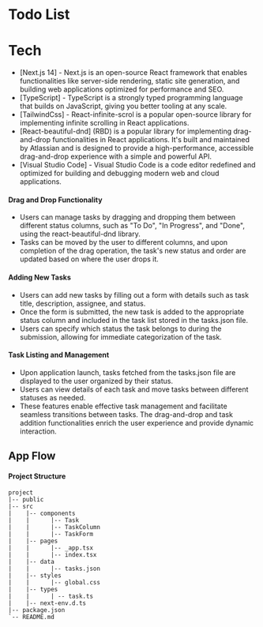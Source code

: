# Todo List
# Tech
- [Next.js 14] - Next.js is an open-source React framework that enables functionalities like server-side rendering, static site generation, and building web applications optimized for performance and SEO.
- [TypeScript] - TypeScript is a strongly typed programming language that builds on JavaScript, giving you better tooling at any scale.
- [TailwindCss] - React-infinite-scrol is a popular open-source library for implementing infinite scrolling in React applications.
- [React-beautiful-dnd] (RBD) is a popular library for implementing drag-and-drop functionalities in React applications. It's built and maintained by Atlassian and is designed to provide a high-performance, accessible drag-and-drop experience with a simple and powerful API.
- [Visual Studio Code] - Visual Studio Code is a code editor redefined and optimized for building and debugging modern web and cloud applications.

#### Drag and Drop Functionality
- Users can manage tasks by dragging and dropping them between different status columns, such as "To Do", "In Progress", and "Done", using the react-beautiful-dnd library.
- Tasks can be moved by the user to different columns, and upon completion of the drag operation, the task's new status and order are updated based on where the user drops it.

#### Adding New Tasks
- Users can add new tasks by filling out a form with details such as task title, description, assignee, and status.
- Once the form is submitted, the new task is added to the appropriate status column and included in the task list stored in the tasks.json file.
- Users can specify which status the task belongs to during the submission, allowing for immediate categorization of the task.

#### Task Listing and Management
- Upon application launch, tasks fetched from the tasks.json file are displayed to the user organized by their status.
- Users can view details of each task and move tasks between different statuses as needed.
- These features enable effective task management and facilitate seamless transitions between tasks. The drag-and-drop and task addition functionalities enrich the user experience and provide dynamic interaction.

## App Flow

#### Project Structure
```
project
|-- public
|-- src
|    |-- components
|    |      |-- Task
|    |      |-- TaskColumn
|    |      |-- TaskForm
|    |-- pages
|    |      |-- _app.tsx
|    |      |-- index.tsx
|    |-- data
|    |      |-- tasks.json
|    |-- styles
|    |      |-- global.css
|    |-- types
|    |      | -- task.ts
|    |-- next-env.d.ts
|-- package.json
`-- README.md
```